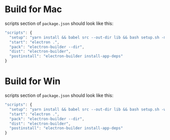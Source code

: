 # Build for Mac

scripts section of `package.json` should look like this:

```JavaScript
"scripts": {
  "setup": "yarn install && babel src --out-dir lib && bash setup.sh -ml",
  "start": "electron .",
  "pack": "electron-builder --dir",
  "dist": "electron-builder",
  "postinstall": "electron-builder install-app-deps"
}
```

# Build for Win

scripts section of `package.json` should look like this:

```JavaScript
"scripts": {
  "setup": "yarn install && babel src --out-dir lib && bash setup.sh -wl",
  "start": "electron .",
  "pack": "electron-builder --dir",
  "dist": "electron-builder",
  "postinstall": "electron-builder install-app-deps"
}
```
